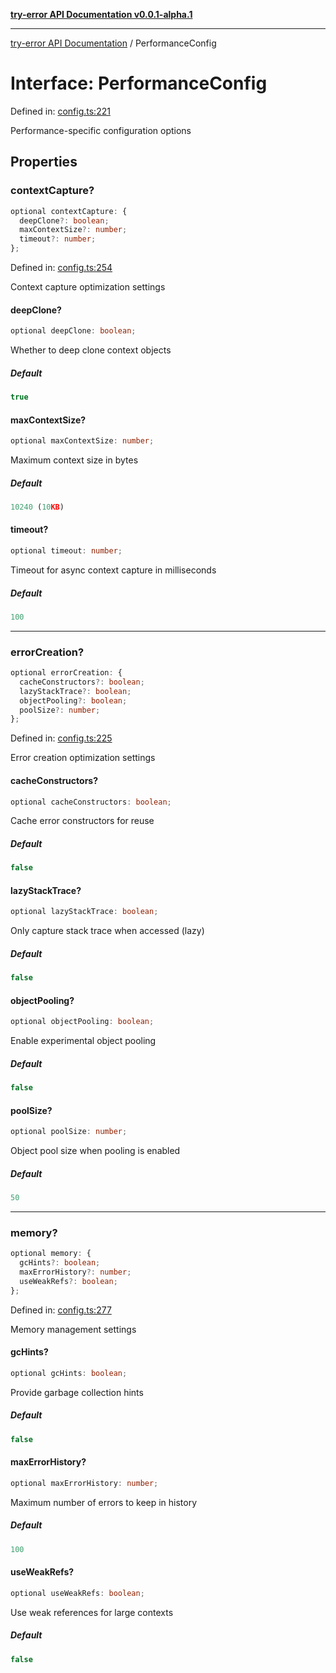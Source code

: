 [**try-error API Documentation v0.0.1-alpha.1**](../index.md)

***

[try-error API Documentation](../index.md) / PerformanceConfig

# Interface: PerformanceConfig

Defined in: [config.ts:221](https://github.com/oconnorjohnson/try-error/blob/e3ae0308069a4fba073f4543d527ad76373db795/src/config.ts#L221)

Performance-specific configuration options

## Properties

### contextCapture?

```ts
optional contextCapture: {
  deepClone?: boolean;
  maxContextSize?: number;
  timeout?: number;
};
```

Defined in: [config.ts:254](https://github.com/oconnorjohnson/try-error/blob/e3ae0308069a4fba073f4543d527ad76373db795/src/config.ts#L254)

Context capture optimization settings

#### deepClone?

```ts
optional deepClone: boolean;
```

Whether to deep clone context objects

##### Default

```ts
true
```

#### maxContextSize?

```ts
optional maxContextSize: number;
```

Maximum context size in bytes

##### Default

```ts
10240 (10KB)
```

#### timeout?

```ts
optional timeout: number;
```

Timeout for async context capture in milliseconds

##### Default

```ts
100
```

***

### errorCreation?

```ts
optional errorCreation: {
  cacheConstructors?: boolean;
  lazyStackTrace?: boolean;
  objectPooling?: boolean;
  poolSize?: number;
};
```

Defined in: [config.ts:225](https://github.com/oconnorjohnson/try-error/blob/e3ae0308069a4fba073f4543d527ad76373db795/src/config.ts#L225)

Error creation optimization settings

#### cacheConstructors?

```ts
optional cacheConstructors: boolean;
```

Cache error constructors for reuse

##### Default

```ts
false
```

#### lazyStackTrace?

```ts
optional lazyStackTrace: boolean;
```

Only capture stack trace when accessed (lazy)

##### Default

```ts
false
```

#### objectPooling?

```ts
optional objectPooling: boolean;
```

Enable experimental object pooling

##### Default

```ts
false
```

#### poolSize?

```ts
optional poolSize: number;
```

Object pool size when pooling is enabled

##### Default

```ts
50
```

***

### memory?

```ts
optional memory: {
  gcHints?: boolean;
  maxErrorHistory?: number;
  useWeakRefs?: boolean;
};
```

Defined in: [config.ts:277](https://github.com/oconnorjohnson/try-error/blob/e3ae0308069a4fba073f4543d527ad76373db795/src/config.ts#L277)

Memory management settings

#### gcHints?

```ts
optional gcHints: boolean;
```

Provide garbage collection hints

##### Default

```ts
false
```

#### maxErrorHistory?

```ts
optional maxErrorHistory: number;
```

Maximum number of errors to keep in history

##### Default

```ts
100
```

#### useWeakRefs?

```ts
optional useWeakRefs: boolean;
```

Use weak references for large contexts

##### Default

```ts
false
```
